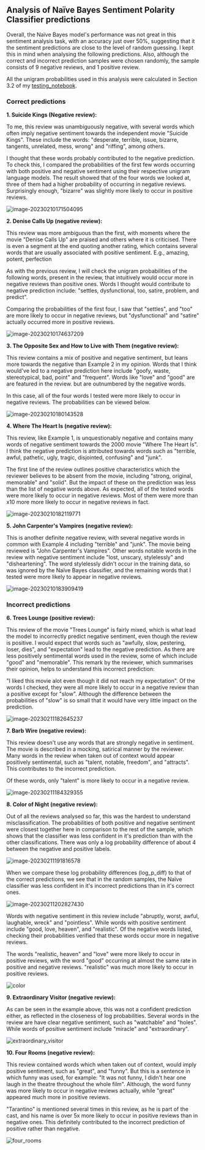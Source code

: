 ## Analysis of Naïve Bayes Sentiment Polarity Classifier predictions

Overall, the Naïve Bayes model's performance was not great in this sentiment analysis task, with an accuracy just over 50%, suggesting that it the sentiment predictions are close to the level of random guessing. I kept this in mind when analysing the following predictions. Also, although the correct and incorrect prediction samples were chosen randomly, the sample consists of 9 negative reviews, and 1 positive review.

All the unigram probabilities used in this analysis were calculated in Section 3.2 of my [testing_notebook](../testing_notebook.ipynb).

### Correct predictions

**1. Suicide Kings (Negative review):**

To me, this review was unambiguously negative, with several words which often imply negative sentiment towards the independent movie "Suicide Kings". These include the words:  "desperate, terrible, issue, bizarre, tangents, unrelated, mess, wrong"  and "riffing", among others. 

I thought that these words probably contributed to the negative prediction. To check this, I compared the probabilities of the first few words occurring with both positive and negative sentiment using their respective unigram language  models. The result showed that of the four words we looked at, three of them had a higher probability of occurring in negative reviews. Surprisingly enough, "bizarre" was slightly more likely to occur in positive reviews.

![image-20230210171504095](../../images/suicide_kings.png)



**2. Denise Calls Up (negative review):**

This review was more ambiguous than the first, with moments where the movie "Denise Calls Up" are praised and others where it is criticised. There is even a segment at the end quoting another rating, which contains several words that are usually associated with positive sentiment. E.g., amazing, potent, perfection

As with the previous review, I will check the unigram probabilities of the following words, present in the review, that intuitively would occur more in negative reviews than positive ones. Words I thought would contribute to negative prediction include: "settles, dysfunctional, too, satire, problem, and predict".

Comparing the probabilities of the first four, I saw that "settles", and "too" are more likely to occur in negative reviews, but "dysfunctional" and "satire" actually occurred more in positive reviews.

![image-20230210174637209](../../images/denise_calls_up.png)



**3. The Opposite Sex and How to Live with Them (negative review):**

This review contains a mix of positive and negative sentiment, but leans more towards the negative than Example 2 in my opinion. Words that I think would've led to a negative prediction here include  "goofy, waste, stereotypical, bad, point" and "frequent". Words like "love" and "good" are are featured in the review. but are outnumbered by the negative words.

In this case, all of the four words I tested were more likely to occur in negative reviews. The probabilities can be viewed below.

![image-20230210180143528](../../images/the_opposite_sex.png)



**4. Where The Heart Is (negative review):**

This review, like Example 1, is unquestionably negative and contains many words of negative sentiment towards the 2000 movie "Where The Heart Is". I think the negative prediction is attributed towards words such as "terrible, awful, pathetic, ugly, tragic, disjointed, confusing" and "junk". 

The first line of the review outlines positive characteristics which the reviewer believes to be absent from the movie, including "strong, original, memorable" and "solid". But the impact of these on the prediction was less than the list of negative words above.  As expected, all of the tested words were more likely to occur in negative reviews. Most of them were more than x10 more more likely to occur in negative reviews in fact.

![image-20230210182119771](../../images/where_the_heart_is.png)



**5. John Carpenter's Vampires (negative review):**

This is another definite negative review, with several negative words in common with Example 4 including "terrible" and "junk". The movie being reviewed is "John Carpenter's Vampires". Other words notable words in the review with negative sentiment include "lost, unscary, stylelessly" and "disheartening". The word stylelessly didn't occur in the training data, so was ignored by the Naïve Bayes classifier, and the remaining words that I tested were more likely to appear in negative reviews.

![image-20230210183909419](../../images/vampires.png)



### Incorrect predictions

**6. Trees Lounge (positive review):**

This review of the movie "Trees Lounge" is fairly mixed, which is what lead the model to incorrectly predict negative sentiment, even though the review is positive. I would expect that words such as "awfully, slow, pestering, loser, dies", and "expectation" lead to the negative prediction. As there are less positively sentimental words used in the review, some of which include "good" and "memorable". This remark by the reviewer, which summarises their opinion, helps to understand this incorrect prediction:

"I liked this movie alot even though it did not reach my expectation". Of the words I checked, they were all more likely to occur in a negative review than a positive except for "slow". Although the difference between the probabilities of "slow" is so small that it would have very little impact on the prediction.

![image-20230211182645237](../../images/trees_lounge.png)



**7. Barb Wire (negative review):**

This review doesn't use any words that are strongly negative in sentiment. The movie is described in a mocking, satirical manner by the reviewer. Many words in the review when taken out of context would appear positively sentimental, such as "talent, notable, freedom", and "attracts". This contributes to the  incorrect prediction.

Of these words, only "talent" is more likely to occur in a negative review.

![image-20230211184329355](../../images/barb_wire.png)

 

**8. Color of Night (negative review):**

Out of all the reviews analysed so far, this was the hardest to understand misclassification. The probabilities of both positive and negative sentiment were closest together here in comparison to the rest of the sample, which shows that the classifier was less confident in it's prediction than with the other classifications. There was only a log probability difference of about 4 between the negative and positive labels. 

![image-20230211191816578](../../images/incorrect_sample.png)

When we compare these log probability differences (log_p_diff) to that of the correct predictions, we see that in the random samples, the Naïve classifier was less confident in it's incorrect predictions than in it's correct ones.

![image-20230211202827430](../../images/correct_sample.png)



Words with negative sentiment in this review include "abruptly, worst, awful, laughable, wreck" and "pointless". While words with positive sentiment include "good, love, heaven", and "realistic". Of the negative words listed, checking their probabilities verified that these words occur more in negative reviews.

The words "realistic, heaven" and "love" were more likely to occur in positive reviews, with the word "good" occurring at almost the same rate in positive and negative reviews. "realistic" was much more likely to occur in positive reviews.

![color](../../images/color_of_night.png)



**9. Extraordinary Visitor (negative review):**

As can be seen in the example above, this was not a confident prediction either, as reflected in the closeness of log probabilities. Several words in the review are have clear negative sentiment, such as  "watchable" and "holes". While words of positive sentiment include "miracle" and "extraordinary".

![extraordinary_visitor](../../images/extraordinary_visitor.png)



**10.  Four Rooms (negative review):**

This review contained words which when taken out of context, would imply positive sentiment, such as "great", and "funny". But this is a sentence in which funny was used, for example: "It was not funny, I didn't hear one laugh in the theatre throughout the whole film". Although, the word funny was more likely to occur in negative reviews actually, while "great" appeared much more in positive reviews. 

"Tarantino" is mentioned several times in this review, as he is part of the cast, and his name is over 5x more likely to occur in positive reviews than in negative ones. This definitely contributed to the incorrect prediction of positive rather than negative.

![four_rooms](../../images/four_rooms.png)





